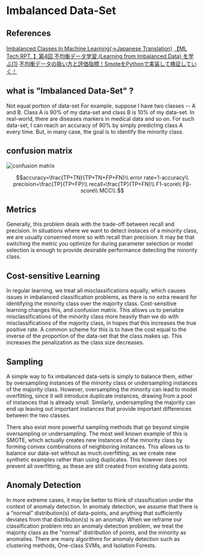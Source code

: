# Imbalanced Data-Set

## References

[Imbalanced Classes In Machine Learning](https://towardsdatascience.com/dealing-with-imbalanced-classes-in-machine-learning-d43d6fa19d2)[(->Japanese Translation)](https://qiita.com/r-takahama/items/631a59953fc20ceaf5d9)
[【ML Tech RPT. 】第4回 不均衡データ学習 (Learning from Imbalanced Data) を学ぶ(1)](https://buildersbox.corp-sansan.com/entry/2019/03/05/110000)
[不均衡データの扱い方と評価指標！SmoteをPythonで実装して検証していく！](https://toukei-lab.com/imbalance-data-smote)

## what is "Imbalanced Data-Set" ?

Not equal portion of data-set
For example, suppose I have two classes -- A and B. Class A is 90% of my data-set and class B is 10% of my data-set. In real-world, there are diseases markers in medical data and so on.
For such data-set, I can reach an accuracy of 90% by simply predicting class A every time. But, in many case, the goal is to identify the minority class.

## confusion matrix

![confusion matrix](/confusion-matrix.png)

```math
accuracy=\frac{TP+TN}{TP+TN+FP+FN}\\
error rate=1-accuracy\\
precision=\frac{TP}{TP+FP}\\
recall=\frac{TP}{TP+FN}\\
F1-score\\
Fβ-score\\
MCC\\

```

## Metrics

Generally, this problem deals with the trade-off between recall and precision. In situations where we want to detect instaces of a minority class, we are usually conserned more so with recall than precision. It may be that switching the metric you optimize for during parameter selection or model selection is enough to provide desirable performance detecting the minority class.

## Cost-sensitive Learning

In regular learning, we treat all misclassifications equally, which causes issues in imbalanced classification problems, as there is no extra reward for identifying the minority class over the majority class.
Cost-sensitive learning changes this, and confusion matrix. This allows us to penalize misclassifications of the minority class more heavily than we do with misclassifications of the majority class, in hopes that this increases the true positive rate. A common scheme for this is to have the cost equal to the inverse of the proportion of the data-set that the class makes up. This increases the penalization as the class size decreases.

## Sampling

A simple way to fix imbalanced data-sets is simply to balance them, either by oversampling instances of the minority class or undersampling instances of the majority class. However, oversampling the minority can lead to model overfitting, since it will introduce duplicate instances, drawing from a pool of instances that is already small. Similarly, undersampling the majority can end up leaving out important instances that provide important differences between the two classes.

There also exist more powerful sampling methods that go beyond simple oversampling or undersampling. The most well known example of this is SMOTE, which actually creates new instances of the minority class by forming convex combinations of neighboring instances. This allows us to balance our data-set without as much overfitting, as we create new synthetic examples rather than using duplicates. This however does not prevent all overfitting, as these are still created from existing data points.

## Anomaly Detection

In more extreme cases, it may be better to think of classification under the context of anomaly detection. In anomaly detection, we assume that there is a “normal” distribution(s) of data-points, and anything that sufficiently deviates from that distribution(s) is an anomaly. When we reframe our classification problem into an anomaly detection problem, we treat the majority class as the “normal” distribution of points, and the minority as anomalies. There are many algorithms for anomaly detection such as clustering methods, One-class SVMs, and Isolation Forests.
